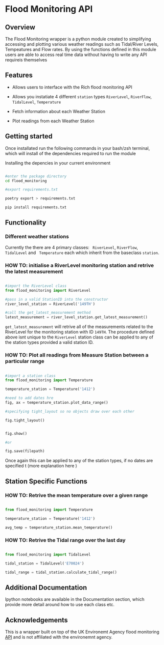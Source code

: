 # Flood Monitoring API 



## Overview

The Flood Monitoring wrapper is a python module created to simplifying accessing and plotting various weather readings such as Tidal/River Levels, Tempeatures and Flow rates. By using the functions defined in this module users are able to access real time data without having to write any API requireis themselves 

## Features 

- Allows users to interface with the Rich flood monitoring API 

- Allows you instatiate 4 different `station` types `RiverLevel`, `RiverFlow`, `TidalLevel`, `Temperature` 

- Fetch information about each Weather Station 

- Plot readings from each Weather Station 




## Getting started 

Once installated run the following commands in your bash/zsh terminal, which will install of the dependencies required to run the module 

Installing the depencies in your current environment 

``` sh

#enter the package directory 
cd flood_monitoring 

#export requirements.txt 

poetry export > requirements.txt

pip install requirements.txt 

```

## Functionality 

### Different weather stations 

Currently the there are 4 primary classes: ``` RiverLevel```, ```RiverFlow```, ```TidalLevel``` and ``` Temperature``` each which inherit from the baseclass ```station```. 

### HOW TO: initialise a RiverLevel monitoring station and retrive the latest measurement 

``` py 

#import the RiverLevel class
from flood_monitoring import RiverLevel 

#pass in a valid StationID into the constructor 
river_level_station = RiverLevel('149TH')

#call the get_latest_measurement method
latest_measurement = river_level_station.get_latest_measurement() 

```

``` get_latest_measurement ``` will retrive all of the measurements related to the RiverLevel for the monitoring station with ID ```149TH```. The procedure defined above isnt unique to the ```RiverLevel``` station class can be applied to any of the station types provided a valid station ID. 

### HOW TO: Plot all readings from Measure Station between a particular range 

``` py

#import a station class 
from flood_monitoring import Temperature 

temperature_station = Temperature('1412') 

#need to add dates hre 
fig, ax = temperature_station.plot_data_range()

#specifying tight_layout so no objects draw over each other 

fig.tight_layout() 


fig.show() 

#or 

fig.save(filepath) 


```

Once again this can be applied to any of the station types, if no dates are specified t
(more explanation here )


## Station Specific Functions 

### HOW TO: Retrive the mean temperature over a given range 

``` py 

from flood_monitoring import Temperature 

temperature_station = Temperature('1412') 

avg_temp = temperature_station.mean_temperature() 


```


### HOW TO: Retrive the Tidal range over the last day

``` py 

from flood_monitoring import TidalLevel

tidal_station = TidalLevel('E70024') 

tidal_range = tidal_station.calculate_tidal_range() 

```

## Additional Documentation 

Ipython notebooks are available in the Documentation section, which provide more detail around how to use each class etc. 


## Acknowledgements

This is a wrapper built on top of the UK Environemt Agency flood monitoring [API](...) and is not affiliated with the environemnt agency. 